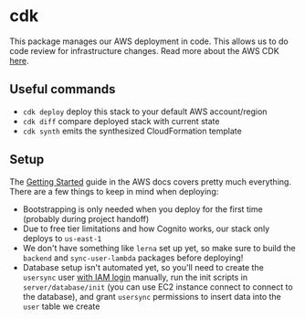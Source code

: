 # cdk

This package manages our AWS deployment in code. This allows us to do code review
for infrastructure changes. Read more about the AWS CDK [here](https://aws.amazon.com/cdk/).

## Useful commands

- `cdk deploy` deploy this stack to your default AWS account/region
- `cdk diff` compare deployed stack with current state
- `cdk synth` emits the synthesized CloudFormation template

## Setup

The [Getting Started](https://docs.aws.amazon.com/cdk/v2/guide/getting_started.html)
guide in the AWS docs covers pretty much everything. There are a few things to keep
in mind when deploying:

- Bootstrapping is only needed when you deploy for the first time (probably during project handoff)
- Due to free tier limitations and how Cognito works, our stack only deploys to `us-east-1`
- We don't have something like `lerna` set up yet, so make sure to build
  the `backend` and `sync-user-lambda` packages before deploying!
- Database setup isn't automated yet, so you'll need to create the `usersync` user [with IAM login](https://docs.aws.amazon.com/AmazonRDS/latest/UserGuide/UsingWithRDS.IAMDBAuth.DBAccounts.html)
  manually, run the init scripts in `server/database/init` (you can use EC2 instance connect to
  connect to the database), and grant `usersync` permissions to insert data into the `user` table
  we create
